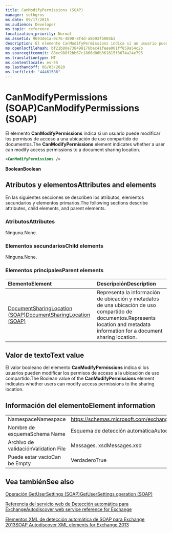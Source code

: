 ```yaml
---
title: CanModifyPermissions (SOAP)
manager: sethgros
ms.date: 09/17/2015
ms.audience: Developer
ms.topic: reference
localization_priority: Normal
ms.assetid: 9693de1a-0c76-4898-8f4d-a8693fb005b3
description: El elemento CanModifyPermissions indica si un usuario puede modificar los permisos de acceso a una ubicación de uso compartido de documentos.
ms.openlocfilehash: bf21b80a738498176bac41feea001ff859a54c2b
ms.sourcegitcommit: 88ec988f2bb67c1866d06b361615f3674a24e795
ms.translationtype: MT
ms.contentlocale: es-ES
ms.lasthandoff: 06/03/2020
ms.locfileid: "44461586"
---
```

# <a name="canmodifypermissions-soap"></a><span data-ttu-id="fa1af-103">CanModifyPermissions (SOAP)</span><span class="sxs-lookup"><span data-stu-id="fa1af-103">CanModifyPermissions (SOAP)</span></span>

<span data-ttu-id="fa1af-104">El elemento **CanModifyPermissions** indica si un usuario puede modificar los permisos de acceso a una ubicación de uso compartido de documentos.</span><span class="sxs-lookup"><span data-stu-id="fa1af-104">The **CanModifyPermissions** element indicates whether a user can modify access permissions to a document sharing location.</span></span> 
  
```XML
<CanModifyPermissions /> 
```

 <span data-ttu-id="fa1af-105">**Boolean**</span><span class="sxs-lookup"><span data-stu-id="fa1af-105">**Boolean**</span></span>
## <a name="attributes-and-elements"></a><span data-ttu-id="fa1af-106">Atributos y elementos</span><span class="sxs-lookup"><span data-stu-id="fa1af-106">Attributes and elements</span></span>

<span data-ttu-id="fa1af-107">En las siguientes secciones se describen los atributos, elementos secundarios y elementos primarios.</span><span class="sxs-lookup"><span data-stu-id="fa1af-107">The following sections describe attributes, child elements, and parent elements.</span></span>
  
### <a name="attributes"></a><span data-ttu-id="fa1af-108">Atributos</span><span class="sxs-lookup"><span data-stu-id="fa1af-108">Attributes</span></span>

<span data-ttu-id="fa1af-109">Ninguna.</span><span class="sxs-lookup"><span data-stu-id="fa1af-109">None.</span></span>
  
### <a name="child-elements"></a><span data-ttu-id="fa1af-110">Elementos secundarios</span><span class="sxs-lookup"><span data-stu-id="fa1af-110">Child elements</span></span>

<span data-ttu-id="fa1af-111">Ninguna.</span><span class="sxs-lookup"><span data-stu-id="fa1af-111">None.</span></span>
  
### <a name="parent-elements"></a><span data-ttu-id="fa1af-112">Elementos principales</span><span class="sxs-lookup"><span data-stu-id="fa1af-112">Parent elements</span></span>

|<span data-ttu-id="fa1af-113">**Elemento**</span><span class="sxs-lookup"><span data-stu-id="fa1af-113">**Element**</span></span>|<span data-ttu-id="fa1af-114">**Descripción**</span><span class="sxs-lookup"><span data-stu-id="fa1af-114">**Description**</span></span>|
|:-----|:-----|
|[<span data-ttu-id="fa1af-115">DocumentSharingLocation (SOAP)</span><span class="sxs-lookup"><span data-stu-id="fa1af-115">DocumentSharingLocation (SOAP)</span></span>](documentsharinglocation-soap.md) <br/> |<span data-ttu-id="fa1af-116">Representa la información de ubicación y metadatos de una ubicación de uso compartido de documentos.</span><span class="sxs-lookup"><span data-stu-id="fa1af-116">Represents location and metadata information for a document sharing location.</span></span>  <br/> |
   
## <a name="text-value"></a><span data-ttu-id="fa1af-117">Valor de texto</span><span class="sxs-lookup"><span data-stu-id="fa1af-117">Text value</span></span>

<span data-ttu-id="fa1af-118">El valor booleano del elemento **CanModifyPermissions** indica si los usuarios pueden modificar los permisos de acceso a la ubicación de uso compartido.</span><span class="sxs-lookup"><span data-stu-id="fa1af-118">The Boolean value of the **CanModifyPermissions** element indicates whether users can modify access permissions to the sharing location.</span></span> 
  
## <a name="element-information"></a><span data-ttu-id="fa1af-119">Información del elemento</span><span class="sxs-lookup"><span data-stu-id="fa1af-119">Element information</span></span>

|||
|:-----|:-----|
|<span data-ttu-id="fa1af-120">Namespace</span><span class="sxs-lookup"><span data-stu-id="fa1af-120">Namespace</span></span>  <br/> |https://schemas.microsoft.com/exchange/2010/Autodiscover  <br/> |
|<span data-ttu-id="fa1af-121">Nombre de esquema</span><span class="sxs-lookup"><span data-stu-id="fa1af-121">Schema Name</span></span>  <br/> |<span data-ttu-id="fa1af-122">Esquema de detección automática</span><span class="sxs-lookup"><span data-stu-id="fa1af-122">Autodiscover schema</span></span>  <br/> |
|<span data-ttu-id="fa1af-123">Archivo de validación</span><span class="sxs-lookup"><span data-stu-id="fa1af-123">Validation File</span></span>  <br/> |<span data-ttu-id="fa1af-124">Messages. xsd</span><span class="sxs-lookup"><span data-stu-id="fa1af-124">Messages.xsd</span></span>  <br/> |
|<span data-ttu-id="fa1af-125">Puede estar vacío</span><span class="sxs-lookup"><span data-stu-id="fa1af-125">Can be Empty</span></span>  <br/> |<span data-ttu-id="fa1af-126">Verdadero</span><span class="sxs-lookup"><span data-stu-id="fa1af-126">True</span></span>  <br/> |
   
## <a name="see-also"></a><span data-ttu-id="fa1af-127">Vea también</span><span class="sxs-lookup"><span data-stu-id="fa1af-127">See also</span></span>



[<span data-ttu-id="fa1af-128">Operación GetUserSettings (SOAP)</span><span class="sxs-lookup"><span data-stu-id="fa1af-128">GetUserSettings operation (SOAP)</span></span>](getusersettings-operation-soap.md)


[<span data-ttu-id="fa1af-129">Referencia del servicio web de Detección automática para Exchange</span><span class="sxs-lookup"><span data-stu-id="fa1af-129">Autodiscover web service reference for Exchange</span></span>](autodiscover-web-service-reference-for-exchange.md)
  
[<span data-ttu-id="fa1af-130">Elementos XML de detección automática de SOAP para Exchange 2013</span><span class="sxs-lookup"><span data-stu-id="fa1af-130">SOAP Autodiscover XML elements for Exchange 2013</span></span>](soap-autodiscover-xml-elements-for-exchange-2013.md)

